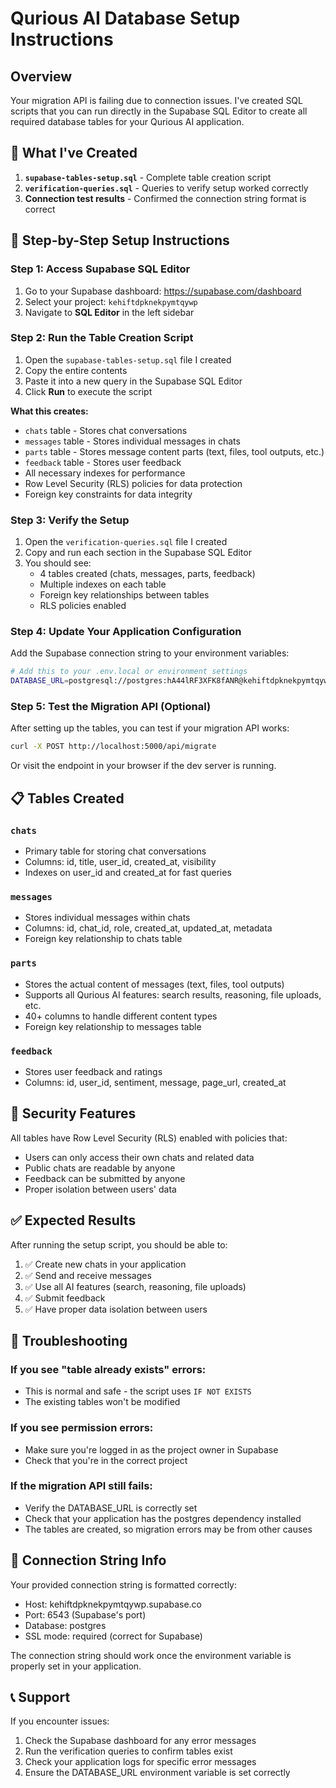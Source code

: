 # Qurious AI Database Setup Instructions

## Overview
Your migration API is failing due to connection issues. I've created SQL scripts that you can run directly in the Supabase SQL Editor to create all required database tables for your Qurious AI application.

## 🔧 What I've Created

1. **`supabase-tables-setup.sql`** - Complete table creation script
2. **`verification-queries.sql`** - Queries to verify setup worked correctly  
3. **Connection test results** - Confirmed the connection string format is correct

## 🚀 Step-by-Step Setup Instructions

### Step 1: Access Supabase SQL Editor
1. Go to your Supabase dashboard: https://supabase.com/dashboard
2. Select your project: `kehiftdpknekpymtqywp`
3. Navigate to **SQL Editor** in the left sidebar

### Step 2: Run the Table Creation Script
1. Open the `supabase-tables-setup.sql` file I created
2. Copy the entire contents
3. Paste it into a new query in the Supabase SQL Editor
4. Click **Run** to execute the script

**What this creates:**
- `chats` table - Stores chat conversations
- `messages` table - Stores individual messages in chats  
- `parts` table - Stores message content parts (text, files, tool outputs, etc.)
- `feedback` table - Stores user feedback
- All necessary indexes for performance
- Row Level Security (RLS) policies for data protection
- Foreign key constraints for data integrity

### Step 3: Verify the Setup
1. Open the `verification-queries.sql` file I created
2. Copy and run each section in the Supabase SQL Editor
3. You should see:
   - 4 tables created (chats, messages, parts, feedback)
   - Multiple indexes on each table
   - Foreign key relationships between tables
   - RLS policies enabled

### Step 4: Update Your Application Configuration
Add the Supabase connection string to your environment variables:

```bash
# Add this to your .env.local or environment settings
DATABASE_URL=postgresql://postgres:hA44lRF3XFK8fANR@kehiftdpknekpymtqywp.supabase.co:6543/postgres?sslmode=require
```

### Step 5: Test the Migration API (Optional)
After setting up the tables, you can test if your migration API works:

```bash
curl -X POST http://localhost:5000/api/migrate
```

Or visit the endpoint in your browser if the dev server is running.

## 📋 Tables Created

### `chats`
- Primary table for storing chat conversations
- Columns: id, title, user_id, created_at, visibility
- Indexes on user_id and created_at for fast queries

### `messages`  
- Stores individual messages within chats
- Columns: id, chat_id, role, created_at, updated_at, metadata
- Foreign key relationship to chats table

### `parts`
- Stores the actual content of messages (text, files, tool outputs)  
- Supports all Qurious AI features: search results, reasoning, file uploads, etc.
- 40+ columns to handle different content types
- Foreign key relationship to messages table

### `feedback`
- Stores user feedback and ratings
- Columns: id, user_id, sentiment, message, page_url, created_at

## 🔐 Security Features

All tables have Row Level Security (RLS) enabled with policies that:
- Users can only access their own chats and related data
- Public chats are readable by anyone
- Feedback can be submitted by anyone
- Proper isolation between users' data

## ✅ Expected Results

After running the setup script, you should be able to:

1. ✅ Create new chats in your application
2. ✅ Send and receive messages  
3. ✅ Use all AI features (search, reasoning, file uploads)
4. ✅ Submit feedback
5. ✅ Have proper data isolation between users

## 🐛 Troubleshooting

### If you see "table already exists" errors:
- This is normal and safe - the script uses `IF NOT EXISTS`
- The existing tables won't be modified

### If you see permission errors:
- Make sure you're logged in as the project owner in Supabase
- Check that you're in the correct project

### If the migration API still fails:
- Verify the DATABASE_URL is correctly set
- Check that your application has the postgres dependency installed
- The tables are created, so migration errors may be from other causes

## 🔄 Connection String Info

Your provided connection string is formatted correctly:
- Host: kehiftdpknekpymtqywp.supabase.co  
- Port: 6543 (Supabase's port)
- Database: postgres
- SSL mode: required (correct for Supabase)

The connection string should work once the environment variable is properly set in your application.

## 📞 Support

If you encounter issues:
1. Check the Supabase dashboard for any error messages
2. Run the verification queries to confirm tables exist
3. Check your application logs for specific error messages
4. Ensure the DATABASE_URL environment variable is set correctly